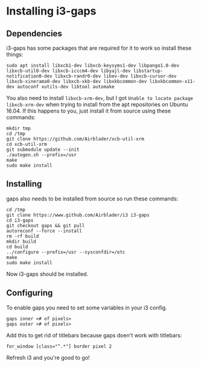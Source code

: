 # Installing i3-gaps

## Dependencies
i3-gaps has some packages that are required for it to work so install these things:
```
sudo apt install libxcb1-dev libxcb-keysyms1-dev libpango1.0-dev libxcb-util0-dev libxcb-icccm4-dev libyajl-dev libstartup-notification0-dev libxcb-randr0-dev libev-dev libxcb-cursor-dev libxcb-xinerama0-dev libxcb-xkb-dev libxkbcommon-dev libxkbcommon-x11-dev autoconf xutils-dev libtool automake
```
You also need to install `libxcb-xrm-dev`, but I got `Unable to locate package libxcb-xrm-dev` when trying to install from the apt repositories on Ubuntu 16.04. If this happens to you, just install it from source using these commands:
```
mkdir tmp
cd /tmp
git clone https://github.com/Airblader/xcb-util-xrm
cd xcb-util-xrm
git submodule update --init
./autogen.sh --prefix=/usr
make
sudo make install
```

## Installing

gaps also needs to be installed from source so run these commands:
```
cd /tmp
git clone https://www.github.com/Airblader/i3 i3-gaps
cd i3-gaps
git checkout gaps && git pull
autoreconf --force --install
rm -rf build
mkdir build
cd build
../configure --prefix=/usr --sysconfdir=/etc
make
sudo make install
```
Now i3-gaps should be installed.

## Configuring
To enable gaps you need to set some variables in your i3 config.
```
gaps inner <# of pixels>
gaps outer <# of pixels>
```
Add this to get rid of titlebars because gaps doen't work with titlebars:
```
for_window [class="^.*"] border pixel 2
```
Refresh i3 and you're good to go!